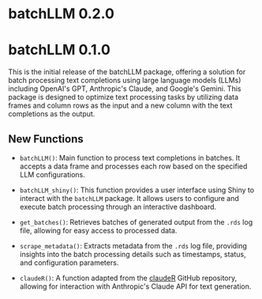 # batchLLM 0.2.0

# batchLLM 0.1.0

This is the initial release of the batchLLM package, offering a solution for batch processing text completions using large language models (LLMs) including OpenAI's GPT, Anthropic's Claude, and Google's Gemini. This package is designed to optimize text processing tasks by utilizing data frames and column rows as the input and a new column with the text completions as the output.

## New Functions

* `batchLLM()`: Main function to process text completions in batches. It accepts a data frame and processes each row based on the specified LLM configurations.

* `batchLLM_shiny()`: This function provides a user interface using Shiny to interact with the `batchLLM` package. It allows users to configure and execute batch processing through an interactive dashboard.

* `get_batches()`: Retrieves batches of generated output from the `.rds` log file, allowing for easy access to processed data.

* `scrape_metadata()`: Extracts metadata from the `.rds` log file, providing insights into the batch processing details such as timestamps, status, and configuration parameters.

* `claudeR()`: A function adapted from the [claudeR](https://github.com/yrvelez/claudeR) GitHub repository, allowing for interaction with Anthropic's Claude API for text generation.

